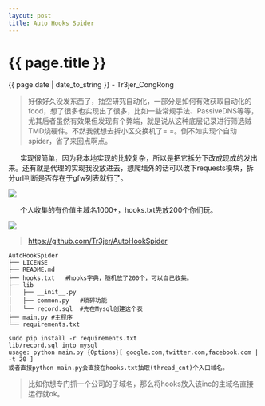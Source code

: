 ```yaml
---
layout: post
title: Auto Hooks Spider
---
```


{{ page.title }}
================
<p class="date">{{ page.date | date_to_string }} - Tr3jer_CongRong</p>

> 好像好久没发东西了，抽空研究自动化，一部分是如何有效获取自动化的food，想了很多也实现出了很多，比如一些常规手法、PassiveDNS等等，尤其后者虽然有效果但发现有个弊端，就是说从这种底层记录进行筛选贼TMD烧硬件。不然我就想去拆小区交换机了= =。倒不如实现个自动spider，省了来回点啊点。

&nbsp;&nbsp;&nbsp;&nbsp;&nbsp;&nbsp;实现很简单，因为我本地实现的比较复杂，所以是把它拆分下改成现成的发出来。还有就是代理的实现我没放进去，想爬墙外的话可以改下requests模块，拆分url判断是否存在于gfw列表就行了。

![](http://7xiw31.com1.z0.glb.clouddn.com/4rfedsxz.png)

&nbsp;&nbsp;&nbsp;&nbsp;&nbsp;&nbsp;个人收集的有价值主域名1000+，hooks.txt先放200个你们玩。

![](http://7xiw31.com1.z0.glb.clouddn.com/4trefds.png)

> https://github.com/Tr3jer/AutoHookSpider

```
AutoHookSpider
├── LICENSE
├── README.md
├── hooks.txt   #hooks字典，随机放了200个，可以自己收集。
├── lib
│   ├── __init__.py
│   ├── common.py   #琐碎功能
│   └── record.sql  #先在Mysql创建这个表
├── main.py #主程序
└── requirements.txt

sudo pip install -r requirements.txt
lib/record.sql into mysql
usage: python main.py {Options}[ google.com,twitter.com,facebook.com | -t 20 ]
或者直接python main.py会直接在hooks.txt抽取(thread_cnt)个入口域名。
```

> 比如你想专门抓一个公司的子域名，那么将hooks放入该inc的主域名直接运行就ok。


